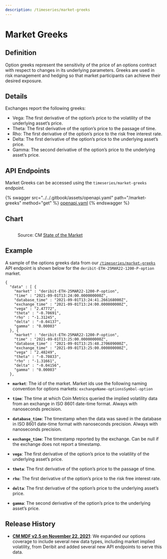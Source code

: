 ```yaml
---
description: /timeseries/market-greeks
---
```


# Market Greeks

## **Definition**

Option greeks represent the sensitivity of the price of an options contract with respect to changes in its underlying parameters. Greeks are used in risk management and hedging so that market participants can achieve their desired exposure.

## **Details**

Exchanges report the following greeks:

* Vega: The first derivative of the option’s price to the volatility of the underlying asset’s price.
* Theta: The first derivative of the option’s price to the passage of time.
* Rho: The first derivative of the option’s price to the risk free interest rate.
* Delta: The first derivative of the option’s price to the underlying asset’s price.
* Gamma: The second derivative of the option’s price to the underlying asset’s price.

## **API Endpoints**

Market Greeks can be accessed using the `timeseries/market-greeks` endpoint.

{% swagger src="../../.gitbook/assets/openapi.yaml" path="/market-greeks" method="get" %}
[openapi.yaml](../../.gitbook/assets/openapi.yaml)
{% endswagger %}


## Chart

<figure><img src="../.gitbook/assets/ATM-Option-Chain.png" alt=""><figcaption><p>Source: CM <a href="https://coinmetrics.io/insights/state-of-the-market/">State of the Market</a></p></figcaption></figure>

## **Example**

A sample of the options greeks data from our [`/timeseries/market-greeks`](https://docs.coinmetrics.io/api/v4#operation/getTimeseriesMarketGreeks) API endpoint is shown below for the `deribit-ETH-25MAR22-1200-P-option` market.

```
{
  "data" : [ {
    "market" : "deribit-ETH-25MAR22-1200-P-option",
    "time" : "2021-09-01T13:24:00.000000000Z",
    "database_time" : "2021-09-01T13:24:41.266168000Z",
    "exchange_time" : "2021-09-01T13:24:00.000000000Z",
    "vega" : "2.47772",
    "theta" : "-0.70691",
    "rho" : "-1.31245",
    "delta" : "-0.04137",
    "gamma" : "0.00003"
  }, {
    "market" : "deribit-ETH-25MAR22-1200-P-option",
    "time" : "2021-09-01T13:25:00.000000000Z",
    "database_time" : "2021-09-01T13:25:48.270609000Z",
    "exchange_time" : "2021-09-01T13:25:00.000000000Z",
    "vega" : "2.48249",
    "theta" : "-0.70833",
    "rho" : "-1.31661",
    "delta" : "-0.04156",
    "gamma" : "0.00003"
  },
```



*   **`market`**:  The id of the market. Market ids use the following naming convention for options markets: `exchangeName-optionsSymbol-option`&#x20;


*   **`time`**: The time at which Coin Metrics queried the implied volatility data from an exchange in ISO 8601 date-time format. Always with nanoseconds precision.


*   **`database_time`**:  The timestamp when the data was saved in the database in ISO 8601 date-time format with nanoseconds precision. Always with nanoseconds precision.


*   **`exchange_time`**:  The timestamp reported by the exchange.  Can be null if the exchange does not report a timestamp.


*   **`vega`**: The first derivative of the option’s price to the volatility of the underlying asset’s price.


*   **`theta`**: The first derivative of the option’s price to the passage of time.


*   **`rho`**: The first derivative of the option’s price to the risk free interest rate.


*   **`delta`**: The first derivative of the option’s price to the underlying asset’s price.


* **`gamma`**: The second derivative of the option’s price to the underlying asset’s price.

## Release History

* [**CM MDF v2.5 on November 22, 2021**](https://coinmetrics.io/cm-market-data-feed-v2-5-release-notes/): We expanded our options coverage to include several new data types, including market implied volatility, from Deribit and added several new API endpoints to serve this data.
